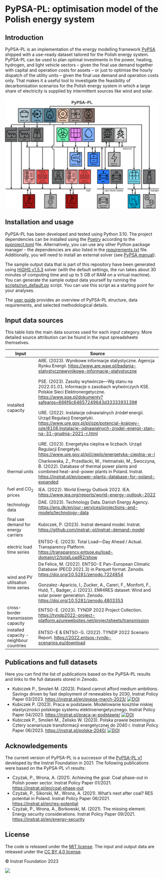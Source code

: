 # PyPSA-PL: optimisation model of the Polish energy system


## Introduction

PyPSA-PL is an implementation of the energy modelling framework [PyPSA](https://pypsa.readthedocs.io)
shipped with a use-ready dataset tailored for the Polish energy system. PyPSA-PL can be used to plan optimal investments in the power, heating, hydrogen, and light vehicle sectors – given the final use demand together with capital and operation costs for assets – or just to optimise the hourly dispatch of the utility units – given the final use demand and operation costs only. That makes it a useful tool to investigate the feasibility of decarbonisation scenarios for the Polish energy system in which a large share of electricity is supplied by intermittent sources like wind and solar.

![](docs/pypsa_pl.png)


## Installation and usage

PyPSA-PL has been developed and tested using Python 3.10. The project dependencies can be installed using the [Poetry](https://python-poetry.org/) according to the [pyproject.toml](pyproject.toml) file. Alternatively, you can use any other Python package manager - the dependencies are also listed in the [requirements.txt](requirements.txt) file. Additionally, you will need to install an external solver (see [PyPSA manual](https://pypsa.readthedocs.io/en/latest/installation.html#getting-a-solver-for-optimisation)). 

The sample output data that is part of this repository have been generated using [HiGHS v1.5.3](https://github.com/ergo-code/highs#python) solver (with the default settings, the run takes about 30 minutes of computing time and up to 5 GB of RAM on a virtual machine). You can generate the sample output data yourself by running the [scripts/run_default.py](scripts/run_default.py) script. You can use this script as a starting point for your analyses.

The [user guide](docs/pypsa_pl_user_guide.pdf) provides an overview of PyPSA-PL structure, data requirements, and selected methodological details.


## Input data sources

This table lists the main data sources used for each input category. More detailed source attribution can be found in the input spreadsheets themselves.

Input | Source
-- | ----
installed capacity | ARE. (2023). Wynikowe informacje statystyczne. Agencja Rynku Energii. https://www.are.waw.pl/badania-statystycznewynikowe-informacje-statystyczne <br><br> PSE. (2023). Zasoby wytwórcze—Wg stanu na 2022.01.01. Informacje o zasobach wytwórczych KSE. Polskie Sieci Elektronergetyczne. https://www.pse.pl/dokumenty?safeargs=666f6c64657249643d3333393139# <br><br> URE. (2022). Instalacje odnawialnych źródeł energii. Urząd Regulacji Energetyki. https://www.ure.gov.pl/pl/oze/potencjal-krajowy-oze/8108,Instalacje-odnawialnych-zrodel-energii-stan-na-31-grudnia-2021-r.html <br><br> URE. (2023). Energetyka cieplna w liczbach. Urząd Regulacji Energetyki. https://www.ure.gov.pl/pl/cieplo/energetyka-cieplna-w-l
thermal units | Charkowska, Z., Przedlacki, W., Hetmański, M., Swoczyna, B. (2022). Database of thermal power plants and combined heat-and-power plants in Poland. Instrat. https://instrat.pl/en/power-plants-database-for-poland-expanded
fuel and CO<sub>2</sub> prices | IEA. (2022). World Energy Outlook 2022. IEA. https://www.iea.org/reports/world-energy-outlook-2022
technology data | DAE. (2023). Technology Data. Danish Energy Agency. https://ens.dk/en/our-services/projections-and-models/technology-data
final use demand for energy carriers | Kubiczek, P. (2023). Instrat demand model. Instrat. https://github.com/instrat-pl/instrat-demand-model
electric load time series | ENTSO-E. (2023). Total Load—Day Ahead / Actual. Transparency Platform. https://transparency.entsoe.eu/load-domain/r2/totalLoadR2/show
wind and PV utilisation time series | De Felice, M. (2022). ENTSO-E Pan-European Climatic Database (PECD 2021.3) in Parquet format. Zenodo. https://doi.org/10.5281/zenodo.7224854 <br><br> Gonzalez-Aparicio, I., Zucker, A., Careri, F., Monforti, F., Huld, T., Badger, J. (2021). EMHIRES dataset: Wind and solar power generation. Zenodo. https://doi.org/10.5281/zenodo.4803353
cross-border transmission capacity | ENTSO-E. (2023). TYNDP 2022 Project Collection. https://tyndp2022-project-platform.azurewebsites.net/projectsheets/transmission
installed capacity - neighbour countries | ENTSO-E & ENTSO-G. (2022). TYNDP 2022 Scenario Report. https://2022.entsos-tyndp-scenarios.eu/download


## Publications and full datasets

Here you can find the list of publications based on the PyPSA-PL results and links to the full datasets stored in Zenodo.

* Kubiczek P., Smoleń M. (2023). Poland cannot afford medium ambitions. Savings driven by fast deployment of renewables by 2030. Instrat Policy Paper 03/2023. https://instrat.pl/en/pypsa-march-2023/ [![DOI](https://zenodo.org/badge/DOI/10.5281/zenodo.7784931.svg)](https://doi.org/10.5281/zenodo.7784931)
* Kubiczek P. (2023). Praca w podstawie. Modelowanie kosztów niskiej elastyczności polskiego systemu elektroenergetycznego. Instrat Policy Paper 04/2023. https://instrat.pl/praca-w-podstawie/ [![DOI](https://zenodo.org/badge/DOI/10.5281/zenodo.8263172.svg)](https://zenodo.org/record/8263172)
* Kubiczek P., Smoleń M., Żelisko W. (2023). Polska prawie bezemisyjna. Cztery scenariusze transformacji energetycznej do 2040 r. Instrat Policy Paper 06/2023. https://instrat.pl/polska-2040/ [![DOI](https://zenodo.org/badge/DOI/10.5281/zenodo.10246018.svg)](https://doi.org/10.5281/zenodo.10246018)


## Acknowledgements

The current version of PyPSA-PL is a successor of the [PyPSA-PL v1](https://github.com/instrat-pl/pypsa-pl/tree/v1) developed by the Instrat Foundation in 2021. The following publications were based on the PyPSA-PL v1 results:

* Czyżak, P., Wrona, A. (2021). Achieving the goal. Coal phase-out in Polish power sector. Instrat Policy Paper 01/2021. https://instrat.pl/en/coal-phase-out
* Czyżak, P., Sikorski, M., Wrona, A. (2021). What’s next after coal? RES potential in Poland. Instrat Policy Paper 06/2021. https://instrat.pl/en/res-potential
* Czyżak, P., Wrona, A., Borkowski, M. (2021). The missing element. Energy security considerations. Instrat Policy Paper 09/2021. https://instrat.pl/en/energy-security


## License

The code is released under the [MIT license](LICENSE). The input and output data are released under the [CC BY 4.0 license](https://creativecommons.org/licenses/by/4.0/).

&copy; Instrat Foundation 2023

<a href="https://instrat.pl/en/"><img src="docs/instrat.png" width="200"></a>
